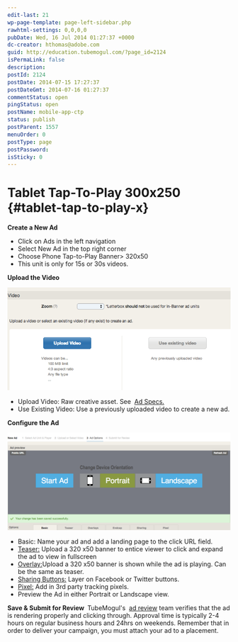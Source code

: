 ```yaml
---
edit-last: 21
wp-page-template: page-left-sidebar.php
rawhtml-settings: 0,0,0,0
pubDate: Wed, 16 Jul 2014 01:27:37 +0000
dc-creator: hthomas@adobe.com
guid: http://education.tubemogul.com/?page_id=2124
isPermaLink: false
description: 
postId: 2124
postDate: 2014-07-15 17:27:37
postDateGmt: 2014-07-16 01:27:37
commentStatus: open
pingStatus: open
postName: mobile-app-ctp
status: publish
postParent: 1557
menuOrder: 0
postType: page
postPassword: 
isSticky: 0
---
```


# Tablet Tap-To-Play 300x250 {#tablet-tap-to-play-x}

**Create a New Ad&nbsp;**

* Click on Ads in the left navigation
* Select New Ad in the top right corner
* Choose Phone Tap-to-Play&nbsp;Banner> 320x50
* This unit is only for 15s or 30s videos.

**Upload the Video**
  
[ ![Video Uploader](assets/video-uploader1.png)](assets/video-uploader1.png)

* Upload Video: Raw creative asset. See&nbsp; [Ad Specs.](../user-guide/planning/ad-formats/ad-specs.md)
* Use Existing Video: Use a previously uploaded video to create a new ad.

**Configure the Ad&nbsp;**
  
[ ![Mobile App CTP](assets/mobile-app-ctp.png)](assets/mobile-app-ctp.png)

* Basic: Name your ad and add a landing page to the click URL field.
* [Teaser:](/execution/ad-unit-setup/teasers-endcaps/) Upload a 320&nbsp;x50 banner to entice viewer to click and expand the ad to view in fullscreen
* [Overlay:](/execution/ad-unit-setup/teasers-endcaps/)Upload a 320 x50 banner&nbsp;is shown while the ad is playing. Can be the same as teaser.
* [Sharing Buttons:](../user-guide/execution/ad-unit-setup/sharing-buttons.md) Layer on Facebook or Twitter buttons.
* [Pixel:](../user-guide/execution/ad-unit-setup/3rd-party-tracking-adserving/tracking-pixels.md)&nbsp;Add in 3rd party tracking pixels.
* Preview the Ad in either Portrait or Landscape view.

**Save & Submit for Review&nbsp;**
TubeMogul's&nbsp; [ad review](../user-guide/execution/ad-unit-setup/ad-reviews.md)&nbsp;team&nbsp;verifies&nbsp;that the ad is rendering properly and clicking through. Approval time is typically 2-4 hours on regular business hours and 24hrs on weekends.
Remember that in order to deliver your campaign, you must attach your ad to a placement. 
